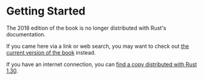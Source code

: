 # Getting Started

The 2018 edition of the book is no longer distributed with Rust's documentation.

If you came here via a link or web search, you may want to check out [the current version of the book](../ch01-00-getting-started.html) instead.

If you have an internet connection, you can [find a copy distributed with Rust 1.30](https://doc.rust-lang.org/1.30.0/book/2018-edition/ch10-00-getting-started.html).